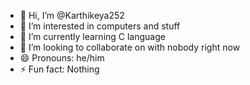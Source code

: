 - 👋 Hi, I’m @Karthikeya252
- 👀 I’m interested in computers and stuff
- 🌱 I’m currently learning C language
- 💞️ I’m looking to collaborate on with nobody right now
- 😄 Pronouns: he/him
- ⚡ Fun fact: Nothing

<!---
Karthikeya252/Karthikeya252 is a ✨ special ✨ repository because its `README.md` (this file) appears on your GitHub profile.
You can click the Preview link to take a look at your changes.
--->
